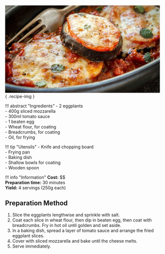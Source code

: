![Eggplant Parmigiana](../images/eggplant-parmigiana.jpg){ .recipe-img }

!!! abstract "Ingredients"
    - 2 eggplants  
    - 400g sliced mozzarella  
    - 300ml tomato sauce  
    - 1 beaten egg  
    - Wheat flour, for coating  
    - Breadcrumbs, for coating  
    - Oil, for frying  

!!! tip "Utensils"
    - Knife and chopping board  
    - Frying pan  
    - Baking dish  
    - Shallow bowls for coating  
    - Wooden spoon  

!!! info "Information"
    **Cost:** $$  
    **Preparation time:** 30 minutes  
    **Yield:** 4 servings (250g each)  

## Preparation Method

1. Slice the eggplants lengthwise and sprinkle with salt.  
2. Coat each slice in wheat flour, then dip in beaten egg, then coat with breadcrumbs. Fry in hot oil until golden and set aside.  
3. In a baking dish, spread a layer of tomato sauce and arrange the fried eggplant slices.  
4. Cover with sliced mozzarella and bake until the cheese melts.  
5. Serve immediately.  